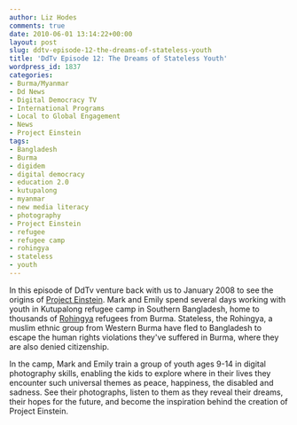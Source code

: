 ```yaml
---
author: Liz Hodes
comments: true
date: 2010-06-01 13:14:22+00:00
layout: post
slug: ddtv-episode-12-the-dreams-of-stateless-youth
title: 'DdTv Episode 12: The Dreams of Stateless Youth'
wordpress_id: 1837
categories:
- Burma/Myanmar
- Dd News
- Digital Democracy TV
- International Programs
- Local to Global Engagement
- News
- Project Einstein
tags:
- Bangladesh
- Burma
- digidem
- digital democracy
- education 2.0
- kutupalong
- myanmar
- new media literacy
- photography
- Project Einstein
- refugee
- refugee camp
- rohingya
- stateless
- youth
---
```




In this episode of DdTv venture back with us to January 2008 to see the origins of [Project Einstein](http://digital-democracy.org/what-we-do/programs/#projecteinstein). Mark and Emily spend several days working with youth in Kutupalong refugee camp in Southern Bangladesh, home to thousands of [Rohingya](http://digital-democracy.org/2009/02/06/january-2009-press-release/) refugees from Burma. Stateless, the Rohingya, a muslim ethnic group from Western Burma have fled to Bangladesh to escape the human rights violations they've suffered in Burma, where they are also denied citizenship.

In the camp, Mark and Emily train a group of youth ages 9-14 in digital photography skills, enabling the kids to explore where in their lives they encounter such universal themes as peace, happiness, the disabled and sadness. See their photographs, listen to them as they reveal their dreams, their hopes for the future, and become the inspiration behind the creation of Project Einstein.
